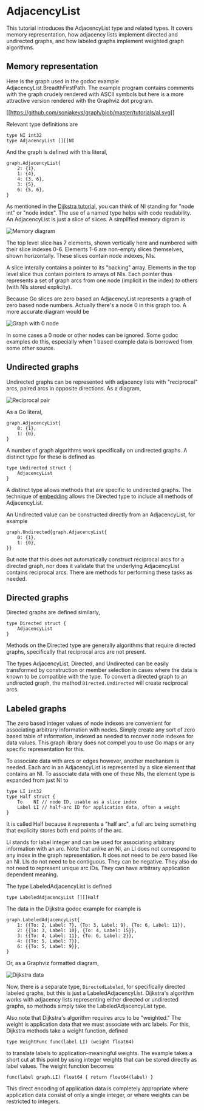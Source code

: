 # AdjacencyList

This tutorial introduces the AdjacencyList type and related types.  It covers
memory representation, how adjacency lists implement directed and undirected
graphs, and how labeled graphs implement weighted graph algorithms.

## Memory representation

Here is the graph used in the godoc example AdjacencyList.BreadthFirstPath.
The example program contains comments with the graph crudely rendered with
ASCII symbols but here is a more attractive version rendered with the
Graphviz dot program.

[[https://github.com/soniakeys/graph/blob/master/tutorials/al.svg]]

Relevant type definitions are
```
type NI int32
type AdjacencyList [][]NI
```
And the graph is defined with this literal,
```
graph.AdjacencyList{
    2: {1},
    1: {4},
    4: {3, 6},
    3: {5},
    6: {5, 6},
}
```
As mentioned in the [Dijkstra tutorial](dijkstra.md), you can think of NI
standing for "node int" or "node index".  The use of a named type helps with
code readability.  An AdjacencyList is just a slice of slices.  A simplified
memory digram is

![Memory diagram](almem.svg)

The top level slice has 7 elements, shown vertically here and numbered with
their slice indexes 0-6.  Elements 1-6 are non-empty slices themselves, shown
horizontally.  These slices contain node indexes, NIs.

A slice interally contains a pointer to its "backing" array.
Elements in the top level slice thus contain pointers *to* arrays of NIs.
Each pointer thus represents a set of graph arcs from one node (implicit in
the index) *to* others (with NIs stored explicity).

Because Go slices are zero based an AdjacencyList represents a graph of zero
based node numbers.  Actually there's a node 0 in this graph too.  A more
accurate diagram would be

![Graph with 0 node](al0.svg)

In some cases a 0 node or other nodes can be ignored.  Some godoc examples do
this, especially when 1 based example data is borrowed from some other source.

## Undirected graphs

Undirected graphs can be represented with adjacency lists with "reciprocal"
arcs, paired arcs in opposite directions.  As a diagram,

![Reciprocal pair](alpair.svg)

As a Go literal,

```
graph.AdjacencyList{
    0: {1},
    1: {0},
}
```
A number of graph algorithms work specifically on undirected graphs.
A distinct type for these is defined as
```
type Undirected struct {
    AdjacencyList
}
```
A distinct type allows methods that are specific to undirected graphs.
The technique of [embedding](https://golang.org/ref/spec#Struct_types)
allows the Directed type to include all methods of AdjacencyList.

An Undirected value can be constructed directly from an AdjacencyList,
for example
```
graph.Undirected{graph.AdjacencyList{
    0: {1},
    1: {0},
}}
```
But note that this does not automatically construct reciprocal arcs for
a directed graph, nor does it validate that the underlying AdjacencyList
contains reciprocal arcs.  There are methods for performing these tasks
as needed.

## Directed graphs

Directed graphs are defined similarly,

```
type Directed struct {
    AdjacencyList
}
```
Methods on the Directed type are generally algorithms that require directed
graphs, specifically that reciprocal arcs are not present.

The types AdjacencyList, Directed, and Undirected can be easily transformed
by construction or member selection in cases where the data is known to be
compatible with the type.  To convert a directed graph to an undirected graph,
the method `Directed.Undirected` will create reciprocal arcs.

## Labeled graphs

The zero based integer values of node indexes are convenient for associating
arbitrary information with nodes.  Simply create any sort of zero based table
of information, indexed as needed to recover node indexes for data values.
This graph library does not compel you to use Go maps or any specific
representation for this.

To associate data with arcs or edges however, another mechanism is needed.
Each arc in an AdjacencyList is represented by a slice element that contains
an NI.  To associate data with one of these NIs, the element type is expanded
from just NI to
```
type LI int32
type Half struct {
    To    NI // node ID, usable as a slice index
    Label LI // half-arc ID for application data, often a weight
}
```
It is called Half because it represents a "half arc", a full arc being
something that explicity stores both end points of the arc.

LI stands for label integer and can be used for associating arbitrary
information with an arc.  Note that unlike an NI, an LI does not correspond
to any index in the graph representation.  It does not need to be zero based
like an NI.  LIs do not need to be contiguous.  They can be negative.  They
also do not need to represent unique arc IDs.  They can have arbitrary
application dependent meaning.

The type LabeledAdjacencyList is defined
```
type LabeledAdjacencyList [][]Half
```
The data in the Dijkstra godoc example for example is
```
graph.LabeledAdjacencyList{
    1: {{To: 2, Label: 7}, {To: 3, Label: 9}, {To: 6, Label: 11}},
    2: {{To: 3, Label: 10}, {To: 4, Label: 15}},
    3: {{To: 4, Label: 11}, {To: 6, Label: 2}},
    4: {{To: 5, Label: 7}},
    6: {{To: 5, Label: 9}},
}
```
Or, as a Graphviz formatted diagram,

![Dijkstra data](ald.svg)

Now, there is a separate type, `DirectedLabeled`, for specifically directed
labeled graphs, but this is just a LabeledAdjacencyList.  Dijkstra's algorithm
works with adjacency lists representing either directed or undirected graphs,
so methods simply take the LabeledAdjacencyList type.

Also note that Dijkstra's algorithm requires arcs to be "weighted."  The weight
is application data that we must associate with arc labels.  For this, Dijkstra
methods take a weight function, defined
```
type WeightFunc func(label LI) (weight float64)
```
to translate labels to application-meaningful weights.  The example takes a
short cut at this point by using integer weights that can be stored directly
as label values.  The weight function becomes
```
func(label graph.LI) float64 { return float64(label) }
```
This direct encoding of application data is completely appropriate where
application data consist of only a single integer, or where weights can be
restricted to integers.
